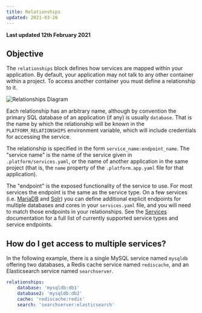 ```yaml
---
title: Relationships
updated: 2021-03-26
---
```


**Last updated 12th February 2021**



## Objective  

The `relationships` block defines how services are mapped within your application.  By default, your application may not talk to any other container within a project.  To access another container you must define a relationship to it.

![Relationships Diagram](images/relationships.png "0.5")

Each relationship has an arbitrary name, although by convention the primary SQL database of an application (if any) is usually `database`.  That is the name by which the relationship will be known in the `PLATFORM_RELATIONSHIPS` environment variable, which will include credentials for accessing the service.

The relationship is specified in the form `service_name:endpoint_name`.  The "service name" is the name of the service given in `.platform/services.yaml`, or the name of another application in the same project (that is, the `name` property of the `.platform.app.yaml` file for that application).  

The "endpoint" is the exposed functionality of the service to use. For most services the endpoint is the same as the service type. On a few services (i.e. [MariaDB](/pages/web/web-paas/configuration-services/mysql#multiple-databases) and [Solr](/pages/web/web-paas/configuration-services/solr#solr-6-and-later)) you can define additional explicit endpoints for multiple databases and cores in your `services.yaml` file, and you will need to match those endpoints in your relationships. See the [Services](/pages/web/web-paas/configuration-services) documentation for a full list of currently supported service types and service endpoints.

## How do I get access to multiple services?

In the following example, there is a single MySQL service named `mysqldb` offering two databases, a Redis cache service named `rediscache`, and an Elasticsearch service named `searchserver`.

```yaml
relationships:
    database: 'mysqldb:db1'
    database2: 'mysqldb:db2'
    cache: 'rediscache:redis'
    search: 'searchserver:elasticsearch'
```
